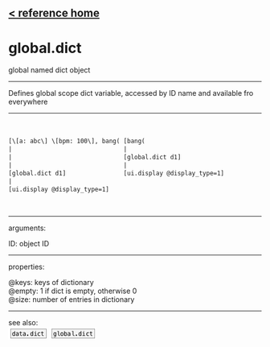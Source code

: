 [< reference home](ceammc_lib.html)
---

# global.dict


global named dict object

---

Defines global scope dict variable, accessed by ID name and available fro
            everywhere<br>


---


```


[\[a: abc\] \[bpm: 100\], bang( [bang(
|                               |
|                               [global.dict d1]
|                               |
[global.dict d1]                [ui.display @display_type=1]
|
[ui.display @display_type=1]

            
```

---
arguments:

ID: object ID<br>

---
properties:

@keys: keys of dictionary<br>
@empty: 1 if dict is
            empty, otherwise 0<br>
@size: number of
            entries in dictionary<br>

---
see also:<br>
[![data.dict](img/object_data.dict.png)](data.dict.html)
[![global.dict](img/object_global.dict.png)](global.dict.html)
